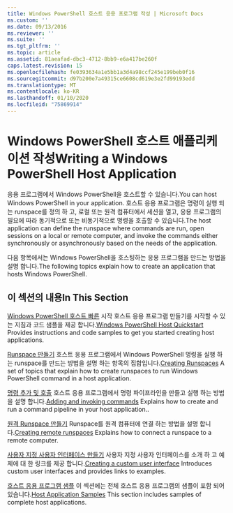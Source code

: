 ```yaml
---
title: Windows PowerShell 호스트 응용 프로그램 작성 | Microsoft Docs
ms.custom: ''
ms.date: 09/13/2016
ms.reviewer: ''
ms.suite: ''
ms.tgt_pltfrm: ''
ms.topic: article
ms.assetid: 81aeafad-dbc3-4712-8bb9-e6a417be260f
caps.latest.revision: 15
ms.openlocfilehash: fe0393634a1e5bb1a3d4a98ccf245e199beb0f16
ms.sourcegitcommit: d97b200e7a49315ce6608cd619e3e2fd99193edd
ms.translationtype: MT
ms.contentlocale: ko-KR
ms.lasthandoff: 01/10/2020
ms.locfileid: "75869914"
---
```

# <a name="writing-a-windows-powershell-host-application"></a><span data-ttu-id="aa419-102">Windows PowerShell 호스트 애플리케이션 작성</span><span class="sxs-lookup"><span data-stu-id="aa419-102">Writing a Windows PowerShell Host Application</span></span>

<span data-ttu-id="aa419-103">응용 프로그램에서 Windows PowerShell을 호스트할 수 있습니다.</span><span class="sxs-lookup"><span data-stu-id="aa419-103">You can host Windows PowerShell in your application.</span></span> <span data-ttu-id="aa419-104">호스트 응용 프로그램은 명령이 실행 되는 runspace를 정의 하 고, 로컬 또는 원격 컴퓨터에서 세션을 열고, 응용 프로그램의 필요에 따라 동기적으로 또는 비동기적으로 명령을 호출할 수 있습니다.</span><span class="sxs-lookup"><span data-stu-id="aa419-104">The host application can define the runspace where commands are run, open sessions on a local or remote computer, and invoke the commands either synchronously or asynchronously based on the needs of the application.</span></span>

<span data-ttu-id="aa419-105">다음 항목에서는 Windows PowerShell을 호스팅하는 응용 프로그램을 만드는 방법을 설명 합니다.</span><span class="sxs-lookup"><span data-stu-id="aa419-105">The following topics explain how to create an application that hosts Windows PowerShell.</span></span>

## <a name="in-this-section"></a><span data-ttu-id="aa419-106">이 섹션의 내용</span><span class="sxs-lookup"><span data-stu-id="aa419-106">In This Section</span></span>

<span data-ttu-id="aa419-107">[Windows PowerShell 호스트 빠른](./windows-powershell-host-quickstart.md) 시작 호스트 응용 프로그램 만들기를 시작할 수 있는 지침과 코드 샘플을 제공 합니다.</span><span class="sxs-lookup"><span data-stu-id="aa419-107">[Windows PowerShell Host Quickstart](./windows-powershell-host-quickstart.md) Provides instructions and code samples to get you started creating host applications.</span></span>

<span data-ttu-id="aa419-108">[Runspace 만들기](./creating-runspaces.md) 호스트 응용 프로그램에서 Windows PowerShell 명령을 실행 하는 runspace를 만드는 방법을 설명 하는 항목의 집합입니다.</span><span class="sxs-lookup"><span data-stu-id="aa419-108">[Creating Runspaces](./creating-runspaces.md) A set of topics that explain how to create runspaces to run Windows PowerShell command in a host application.</span></span>

<span data-ttu-id="aa419-109">[명령 추가 및 호출](./adding-and-invoking-commands.md) 호스트 응용 프로그램에서 명령 파이프라인을 만들고 실행 하는 방법을 설명 합니다.</span><span class="sxs-lookup"><span data-stu-id="aa419-109">[Adding and invoking commands](./adding-and-invoking-commands.md) Explains how to create and run a command pipeline in your host application..</span></span>

<span data-ttu-id="aa419-110">[원격 Runspace 만들기](./creating-remote-runspaces.md) Runspace를 원격 컴퓨터에 연결 하는 방법을 설명 합니다.</span><span class="sxs-lookup"><span data-stu-id="aa419-110">[Creating remote runspaces](./creating-remote-runspaces.md) Explains how to connect a runspace to a remote computer.</span></span>

<span data-ttu-id="aa419-111">[사용자 지정 사용자 인터페이스 만들기](./creating-a-custom-user-interface.md) 사용자 지정 사용자 인터페이스를 소개 하 고 예제에 대 한 링크를 제공 합니다.</span><span class="sxs-lookup"><span data-stu-id="aa419-111">[Creating a custom user interface](./creating-a-custom-user-interface.md) Introduces custom user interfaces and provides links to examples.</span></span>

<span data-ttu-id="aa419-112">[호스트 응용 프로그램 샘플](./host-application-samples.md) 이 섹션에는 전체 호스트 응용 프로그램의 샘플이 포함 되어 있습니다.</span><span class="sxs-lookup"><span data-stu-id="aa419-112">[Host Application Samples](./host-application-samples.md) This section includes samples of complete host applications.</span></span>
